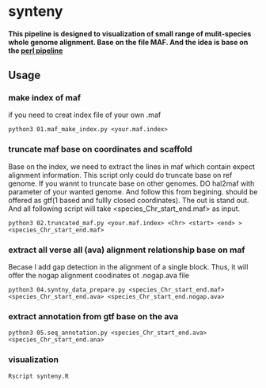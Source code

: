 # synteny

#### This pipeline is designed to visualization of small range of mulit-species whole genome alignment. Base on the file MAF. And the idea is base on the [perl pipeline](http://github.com/Secretloong/Cactus_Alignments_Tools)

## Usage 

### make index of maf
if you need to creat index file of your own .maf
```shell
python3 01.maf_make_index.py <your.maf.index>
```
### truncate maf base on coordinates and scaffold
Base on the index, we need to extract the lines in maf which contain expect alignment information. This script only could do truncate base on ref genome. If you wannt to truncate base on other genomes. DO hal2maf with parameter of your wanted genome. And follow this from begining. <start> <end> should be offered as gtf(1 based and fullly closed coordinates). The out is stand out. And all following script will take <species_Chr_start_end.maf> as input.
```shell
python3 02.truncated_maf.py <your.maf.index> <Chr> <start> <end> > <species_Chr_start_end.maf>
```
### extract all verse all (ava) alignment relationship base on maf
Becase I add gap detection in the alignment of a single block. Thus, it will offer the nogap alignment coodinates ot .nogap.ava file
```shell
python3 04.syntny_data_prepare.py <species_Chr_start_end.maf> <species_Chr_start_end.ava> <species_Chr_start_end.nogap.ava>
 ```
### extract annotation from gtf base on the ava
```shell
python3 05.seq_annotation.py <species_Chr_start_end.ava> <species_Chr_start_end.ana>
```
### visualization
```shell
Rscript synteny.R
```
